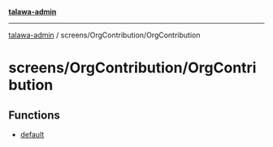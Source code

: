 [**talawa-admin**](../../../README.md)

***

[talawa-admin](../../../modules.md) / screens/OrgContribution/OrgContribution

# screens/OrgContribution/OrgContribution

## Functions

- [default](functions/default.md)
